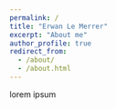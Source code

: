 ```yaml
---
permalink: /
title: "Erwan Le Merrer"
excerpt: "About me"
author_profile: true
redirect_from: 
  - /about/
  - /about.html
---
```


lorem ipsum
